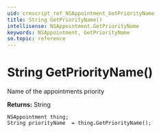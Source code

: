 ```yaml
---
uid: crmscript_ref_NSAppointment_GetPriorityName
title: String GetPriorityName()
intellisense: NSAppointment.GetPriorityName
keywords: NSAppointment, GetPriorityName
so.topic: reference
---
```


# String GetPriorityName()

Name of the appointments priority

**Returns:** String

```crmscript
NSAppointment thing;
String priorityName  = thing.GetPriorityName();
```

